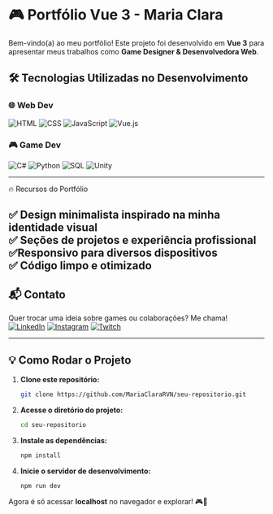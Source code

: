 # 🎮 Portfólio Vue 3 - Maria Clara

Bem-vindo(a) ao meu portfólio! Este projeto foi desenvolvido em **Vue 3** para apresentar meus trabalhos como **Game Designer & Desenvolvedora Web**.

## 🛠️ Tecnologias Utilizadas no Desenvolvimento

### 🌐 Web Dev
![HTML](https://img.shields.io/badge/HTML5-E34F26?style=for-the-badge&logo=html5&logoColor=white) 
![CSS](https://img.shields.io/badge/CSS3-1572B6?style=for-the-badge&logo=css3&logoColor=white) 
![JavaScript](https://img.shields.io/badge/JavaScript-F7DF1E?style=for-the-badge&logo=javascript&logoColor=black) 
![Vue.js](https://img.shields.io/badge/Vue.js-4FC08D?style=for-the-badge&logo=vue.js&logoColor=white) 


### 🎮 Game Dev
![C#](https://img.shields.io/badge/C%23-239120?style=for-the-badge&logo=c-sharp&logoColor=white)
![Python](https://img.shields.io/badge/Python-3776AB?style=for-the-badge&logo=python&logoColor=white)
![SQL](https://img.shields.io/badge/SQL-4479A1?style=for-the-badge&logo=postgresql&logoColor=white)
![Unity](https://img.shields.io/badge/Unity-100000?style=for-the-badge&logo=unity&logoColor=white)

---

🔥 Recursos do Portfólio

✅ Design minimalista inspirado na minha identidade visual <br>
✅ Seções de projetos e experiência profissional <br>
✅Responsivo para diversos dispositivos <br>
✅ Código limpo e otimizado
---

## 📬 Contato
Quer trocar uma ideia sobre games ou colaborações? Me chama!  
[![LinkedIn](https://img.shields.io/badge/LinkedIn-0077B5?style=for-the-badge&logo=linkedin&logoColor=white)](https://www.linkedin.com/in/maria-clara-rezende-vianna-2198491b8/)  [![Instagram](https://img.shields.io/badge/Instagram-E4405F?style=for-the-badge&logo=instagram&logoColor=white)](https://www.instagram.com/why_clarinharv/)  [![Twitch](https://img.shields.io/badge/Twitch-9146FF?style=for-the-badge&logo=twitch&logoColor=white)](https://www.twitch.tv/why_clararv)   

---

## 💡 Como Rodar o Projeto

1. **Clone este repositório:**
   ```sh
   git clone https://github.com/MariaClaraRVN/seu-repositorio.git
   ```
2. **Acesse o diretório do projeto:**
   ```sh
   cd seu-repositorio
   ```
3. **Instale as dependências:**
   ```sh
   npm install
   ```
4. **Inicie o servidor de desenvolvimento:**
   ```sh
   npm run dev
   ```

Agora é só acessar **localhost** no navegador e explorar! 🎮🚀

